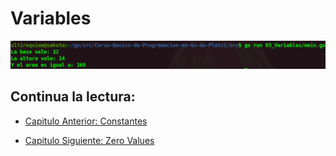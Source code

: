 # Variables
<div align="center">
<a href="https://youtu.be/a5NYAK-TXXE"><img src="./../../img/03-min.png"/></a>
</div>

## Continua la lectura:
- [Capitulo Anterior: Constantes](./../02_Constantes)                                                                 

- [Capitulo Siguiente: Zero Values](./../04_Zero-Values)